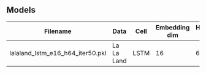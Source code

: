 ## Models

| Filename | Data | Cell | Embedding dim | Hidden dim | Iteration | Loss | Num. threads | Time per epoch |
| --- | --- | --- | --- | --- | --- | --- | --- | --- |
| lalaland_lstm_e16_h64_iter50.pkl | La La Land | LSTM | 16 | 64 | 50 | NLL | 3 | 00:02:10 |